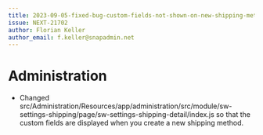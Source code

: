 ```yaml
---
title: 2023-09-05-fixed-bug-custom-fields-not-shown-on-new-shipping-method
issue: NEXT-21702
author: Florian Keller
author_email: f.keller@snapadmin.net
---
```

# Administration

* Changed src/Administration/Resources/app/administration/src/module/sw-settings-shipping/page/sw-settings-shipping-detail/index.js so that the custom fields are displayed when you create a new shipping method.
